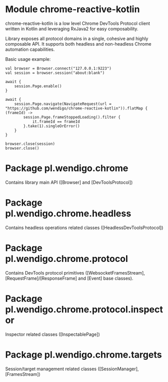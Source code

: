 # Module chrome-reactive-kotlin

chrome-reactive-kotlin is a low level Chrome DevTools Protocol client written in Kotlin and leveraging RxJava2 for easy composability.

Library exposes all protocol domains in a single, cohesive and highly composable API. It supports both headless and non-headless Chrome automation capabilities.

Basic usage example:

```
val browser = Browser.connect("127.0.0.1:9223")
val session = browser.session("about:blank")

await {
    session.Page.enable()
}

await {
    session.Page.navigate(NavigateRequest(url = "https://github.com/wendigo/chrome-reactive-kotlin")).flatMap { (frameId) ->
        session.Page.frameStoppedLoading().filter {
            it.frameId == frameId
        }.take(1).singleOrError()
    }
}

browser.close(session)
browser.close()
```

# Package pl.wendigo.chrome

Contains library main API ([Browser] and [DevToolsProtocol])

# Package pl.wendigo.chrome.headless

Contains headless operations related classes ([HeadlessDevToolsProtocol])

# Package pl.wendigo.chrome.protocol

Contains DevTools protocol primitives ([WebsocketFramesStream], [RequestFrame]/[ResponseFrame] and [Event] base classes).

# Package pl.wendigo.chrome.protocol.inspector

Inspector related classes ([InspectablePage])

# Package pl.wendigo.chrome.targets

Session/target management related classes ([SessionManager], [FramesStream])

